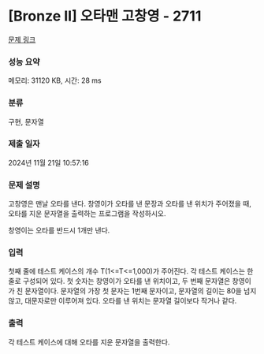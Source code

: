 # [Bronze II] 오타맨 고창영 - 2711 

[문제 링크](https://www.acmicpc.net/problem/2711) 

### 성능 요약

메모리: 31120 KB, 시간: 28 ms

### 분류

구현, 문자열

### 제출 일자

2024년 11월 21일 10:57:16

### 문제 설명

<p>고창영은 맨날 오타를 낸다. 창영이가 오타를 낸 문장과 오타를 낸 위치가 주어졌을 때, 오타를 지운 문자열을 출력하는 프로그램을 작성하시오.</p>

<p>창영이는 오타를 반드시 1개만 낸다.</p>

### 입력 

 <p>첫째 줄에 테스트 케이스의 개수 T(1<=T<=1,000)가 주어진다. 각 테스트 케이스는 한 줄로 구성되어 있다. 첫 숫자는 창영이가 오타를 낸 위치이고, 두 번째 문자열은 창영이가 친 문자열이다. 문자열의 가장 첫 문자는 1번째 문자이고, 문자열의 길이는 80을 넘지 않고, 대문자로만 이루어져 있다. 오타를 낸 위치는 문자열 길이보다 작거나 같다.</p>

### 출력 

 <p>각 테스트 케이스에 대해 오타를 지운 문자열을 출력한다.</p>

